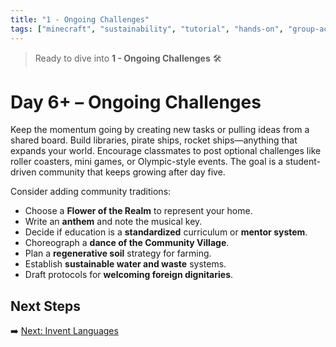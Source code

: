 ```yaml
---
title: "1 - Ongoing Challenges"
tags: ["minecraft", "sustainability", "tutorial", "hands-on", "group-activity"]
---
```


> Ready to dive into **1 - Ongoing Challenges** 🛠️
# Day 6+ – Ongoing Challenges

Keep the momentum going by creating new tasks or pulling ideas from a shared board. Build libraries, pirate ships, rocket ships—anything that expands your world. Encourage classmates to post optional challenges like roller coasters, mini games, or Olympic-style events. The goal is a student-driven community that keeps growing after day five.

Consider adding community traditions:

- Choose a **Flower of the Realm** to represent your home.
- Write an **anthem** and note the musical key.
- Decide if education is a **standardized** curriculum or **mentor system**.
- Choreograph a **dance of the Community Village**.
- Plan a **regenerative soil** strategy for farming.
- Establish **sustainable water and waste** systems.
- Draft protocols for **welcoming foreign dignitaries**.

## Next Steps

➡️ [Next: Invent Languages](/sustainability_lab/Day-6/01_languages)
